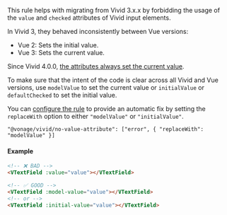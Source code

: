 This rule helps with migrating from Vivid 3.x.x by forbidding the usage of the `value` and `checked` attributes of Vivid input elements.

In Vivid 3, they behaved inconsistently between Vue versions:

- Vue 2: Sets the initial value.
- Vue 3: Sets the current value.

Since Vivid 4.0.0, [the attributes always set the current value](/guides/v4-release-migration/#vue-wrappers).

To make sure that the intent of the code is clear across all Vivid and Vue versions, use `modelValue` to set the current value or `initialValue` or `defaultChecked` to set the initial value.

You can [configure the rule](/guides/eslint-plugin/#customizing-rules) to provide an automatic fix by setting the `replaceWith` option to either `"modelValue"` or `"initialValue"`.

```
"@vonage/vivid/no-value-attribute": ["error", { "replaceWith": "modelValue" }]
```

#### Example

```html
<!-- ❌ BAD -->
<VTextField :value="value"></VTextField>

<!-- ✅ GOOD -->
<VTextField :model-value="value"></VTextField>
<!-- or -->
<VTextField :initial-value="value"></VTextField>
```
